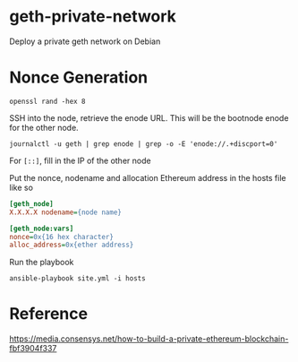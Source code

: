 # geth-private-network

Deploy a private geth network on Debian

# Nonce Generation

```
openssl rand -hex 8
```

SSH into the node, retrieve the enode URL. This will be the bootnode enode for
the other node.

```
journalctl -u geth | grep enode | grep -o -E 'enode://.+discport=0'
```

For `[::]`, fill in the IP of the other node

Put the nonce, nodename and allocation Ethereum address in the hosts file like so

```ini
[geth_node]
X.X.X.X nodename={node name}

[geth_node:vars]
nonce=0x{16 hex character}
alloc_address=0x{ether address}
```

Run the playbook

```
ansible-playbook site.yml -i hosts
```

# Reference

https://media.consensys.net/how-to-build-a-private-ethereum-blockchain-fbf3904f337
